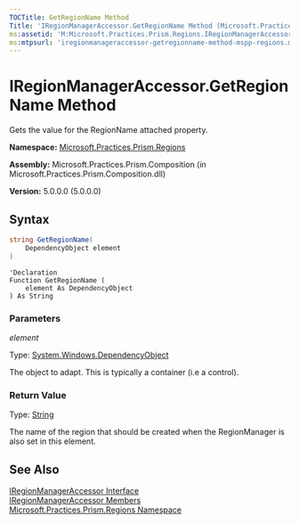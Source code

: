 ```yaml
---
TOCTitle: GetRegionName Method
Title: 'IRegionManagerAccessor.GetRegionName Method (Microsoft.Practices.Prism.Regions)'
ms:assetid: 'M:Microsoft.Practices.Prism.Regions.IRegionManagerAccessor.GetRegionName(System.Windows.DependencyObject)'
ms:mtpsurl: 'iregionmanageraccessor-getregionname-method-mspp-regions.md'
---
```


# IRegionManagerAccessor.GetRegionName Method

Gets the value for the RegionName attached property.

**Namespace:** [Microsoft.Practices.Prism.Regions](/patterns-practices/reference/mspp-regions-namespace)

**Assembly:** Microsoft.Practices.Prism.Composition (in Microsoft.Practices.Prism.Composition.dll)

**Version:** 5.0.0.0 (5.0.0.0)

## Syntax

```C#
string GetRegionName(
	DependencyObject element
)
```

```VB
'Declaration
Function GetRegionName ( 
	element As DependencyObject
) As String
```

### Parameters

*element*  

Type: [System.Windows.DependencyObject](http://msdn.microsoft.com/en-us/library/ms589309)

The object to adapt. This is typically a container (i.e a control).

### Return Value

Type: [String](http://msdn.microsoft.com/en-us/library/s1wwdcbf)

The name of the region that should be created when the RegionManager is also set in this element.

## See Also

[IRegionManagerAccessor Interface](/patterns-practices/reference/iregionmanageraccessor-interface-mspp-regions)<br/>
[IRegionManagerAccessor Members](/patterns-practices/reference/iregionmanageraccessor-members-mspp-regions)<br/>
[Microsoft.Practices.Prism.Regions Namespace](/patterns-practices/reference/mspp-regions-namespace)<br/>